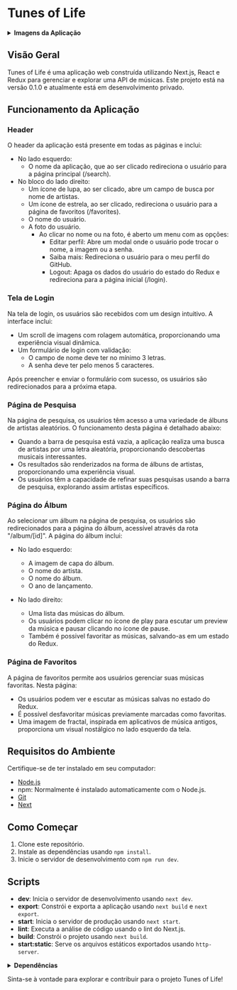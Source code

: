 # Tunes of Life

<details>
  <summary><strong>Imagens da Aplicação</strong></summary>

  ## Login
  
  ![login-tunes](loginTunes.png)

  ## Tela Principal (Search)
  
  ![search](principalTunes.png)

  ## Tela do Álbum
  
  ![album](albumTunes.png)

  ## Tela de Favoritos
  
  ![favorites](favorites.png)

  ## Componente menu
  
  ![menu](menu.png)

  ## Componenrte modal EditProfile
  
  ![editProfile](modal.png)

</details>



## Visão Geral

Tunes of Life é uma aplicação web construída utilizando Next.js, React e Redux para gerenciar e explorar uma API de músicas. Este projeto está na versão 0.1.0 e atualmente está em desenvolvimento privado.

## Funcionamento da Aplicação

### Header

O header da aplicação está presente em todas as páginas e inclui:

- No lado esquerdo:
  - O nome da aplicação, que ao ser clicado redireciona o usuário para a página principal (/search).
- No bloco do lado direito:
  - Um ícone de lupa, ao ser clicado, abre um campo de busca por nome de artistas.
  - Um ícone de estrela, ao ser clicado, redireciona o usuário para a página de favoritos (/favorites).
  - O nome do usuário.
  - A foto do usuário.
    - Ao clicar no nome ou na foto, é aberto um menu com as opções:
      - Editar perfil: Abre um modal onde o usuário pode trocar o nome, a imagem ou a senha.
      - Saiba mais: Redireciona o usuário para o meu perfil do GitHub.
      - Logout: Apaga os dados do usuário do estado do Redux e redireciona para a página inicial (/login).

### Tela de Login

Na tela de login, os usuários são recebidos com um design intuitivo. A interface inclui:

- Um scroll de imagens com rolagem automática, proporcionando uma experiência visual dinâmica.
- Um formulário de login com validação:
  - O campo de nome deve ter no mínimo 3 letras.
  - A senha deve ter pelo menos 5 caracteres.

Após preencher e enviar o formulário com sucesso, os usuários são redirecionados para a próxima etapa.

### Página de Pesquisa

Na página de pesquisa, os usuários têm acesso a uma variedade de álbuns de artistas aleatórios. O funcionamento desta página é detalhado abaixo:

- Quando a barra de pesquisa está vazia, a aplicação realiza uma busca de artistas por uma letra aleatória, proporcionando descobertas musicais interessantes.
- Os resultados são renderizados na forma de álbuns de artistas, proporcionando uma experiência visual.
- Os usuários têm a capacidade de refinar suas pesquisas usando a barra de pesquisa, explorando assim artistas específicos.

### Página do Álbum

Ao selecionar um álbum na página de pesquisa, os usuários são redirecionados para a página do álbum, acessível através da rota "/album/[id]". A página do álbum inclui:

- No lado esquerdo:
  - A imagem de capa do álbum.
  - O nome do artista.
  - O nome do álbum.
  - O ano de lançamento.

- No lado direito:
  - Uma lista das músicas do álbum.
  - Os usuários podem clicar no ícone de play para escutar um preview da música e pausar clicando no ícone de pause.
  - Também é possivel favoritar as músicas, salvando-as em um estado do Redux.

### Página de Favoritos

A página de favoritos permite aos usuários gerenciar suas músicas favoritas. Nesta página:

- Os usuários podem ver e escutar as músicas salvas no estado do Redux.
- É possível desfavoritar músicas previamente marcadas como favoritas.
- Uma imagem de fractal, inspirada em aplicativos de música antigos, proporciona um visual nostálgico no lado esquerdo da tela.

## Requisitos do Ambiente

Certifique-se de ter instalado em seu computador:

  - [Node.js](https://nodejs.org/docs/latest/api/)
  - npm: Normalmente é instalado automaticamente com o Node.js.
  - [Git](https://git-scm.com/doc)
  - [Next](https://nextjs.org/docs/getting-started/installation)

## Como Começar

1. Clone este repositório.
2. Instale as dependências usando `npm install`.
3. Inicie o servidor de desenvolvimento com `npm run dev`.

## Scripts

- **dev**: Inicia o servidor de desenvolvimento usando `next dev`.
- **export**: Constrói e exporta a aplicação usando `next build` e `next export`.
- **start**: Inicia o servidor de produção usando `next start`.
- **lint**: Executa a análise de código usando o lint do Next.js.
- **build**: Constrói o projeto usando `next build`.
- **start:static**: Serve os arquivos estáticos exportados usando `http-server`.

<details><summary><strong>Dependências</strong></summary>

### Bibliotecas/Frameworks Principais

- **Next.js**: Um framework React para construir aplicações web com renderização no lado do servidor e estáticas.
- **React**: Uma biblioteca JavaScript para construir interfaces de usuário.
- **Redux**: Um container de estado previsível para aplicações JavaScript.
- **@reduxjs/toolkit**: Conjunto de ferramentas oficial, opinativo e completo para o desenvolvimento eficiente com Redux.
- **React-Redux**: Ligações oficiais do React para o Redux.

### Bibliotecas de Estilização e UI

- **@emotion/react**: Emotion é uma biblioteca popular para escrever estilos com JavaScript.
- **@emotion/styled**: Componentes estilizados para o Emotion.
- **@mui/material**: Biblioteca de componentes React que implementa o Material Design do Google.
- **@mui/icons-material**: Ícones do Material Design para uso com o MUI.

### TypeScript e Tipagens

- **typescript**: Um superset do JavaScript que adiciona tipos estáticos.
- **@types/node**: Definições TypeScript para o Node.js.
- **@types/react**: Definições TypeScript para o React.
- **@types/react-dom**: Definições TypeScript para o React DOM.
- **@types/react-slick**: Definições TypeScript para o carrossel React Slick.
- **@types/react-redux**: Definições TypeScript para o React-Redux.

### Ferramentas de Desenvolvimento

- **eslint**: Uma ferramenta para identificar e relatar padrões no código JavaScript/TypeScript.
- **eslint-config-next**: Configuração do ESLint para projetos Next.js.
- **autoprefixer**: Plugin do PostCSS para analisar CSS e adicionar prefixos de fornecedores.
- **postcss**: Uma ferramenta para transformar estilos com plugins JavaScript.
- **tailwindcss**: Um framework CSS utilitário.
- **http-server**: Um servidor HTTP simples de linha de comando e sem configuração.
</details>

Sinta-se à vontade para explorar e contribuir para o projeto Tunes of Life!
